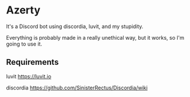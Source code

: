 # Azerty

It's a Discord bot using discordia, luvit, and my stupidity.

Everything is probably made in a really unethical way, but it works, so I'm going to use it.

## Requirements

luvit https://luvit.io

discordia https://github.com/SinisterRectus/Discordia/wiki
